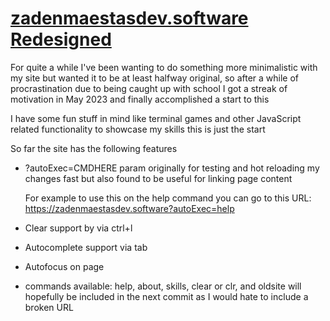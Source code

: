# [zadenmaestasdev.software Redesigned](https://zadenmaestasdev.software)

For quite a while I've been wanting to do something more minimalistic with my site but wanted it to be at least halfway
original, so after a while of procrastination due to being caught up with school I got a streak of motivation in May 2023 and finally accomplished a start to this

I have some fun stuff in mind like terminal games and other  JavaScript related functionality to showcase my skills this is just the start

So far the site has the following features
- ?autoExec=CMDHERE param originally for testing and hot reloading my changes fast but also found to be useful for linking page content

    
    For example to use this on the help command you can go to this URL:
    https://zadenmaestasdev.software?autoExec=help

- Clear support by via ctrl+l
- Autocomplete support via tab
- Autofocus on page
- commands available: help, about, skills, clear or clr, and oldsite will hopefully be included in the next commit as I would hate to include a broken URL